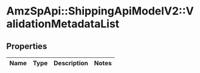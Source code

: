 # AmzSpApi::ShippingApiModelV2::ValidationMetadataList

## Properties
Name | Type | Description | Notes
------------ | ------------- | ------------- | -------------

